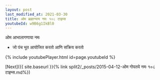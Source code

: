 ```yaml
---
layout: post
last_modified_at: 2021-03-30
title: ओम ब्रह्माग्याय नमः १०८ टाइम्स
youtubeId: w9B6g1IkBl0
---
```

 
 
 ओम आभालागणाया नमः  
 
 -  जो पंच भूत आयोजित करतो आणि सक्रिय करतो 
 
  
 
  
 
 
 
 
 
 


{% include youtubePlayer.html id=page.youtubeId %}
 
[Next]({{ site.baseurl }}{% link  split2/_posts/2015-04-12-ओम गोपतये नमः १०८ टाइम्स.md%})
 
